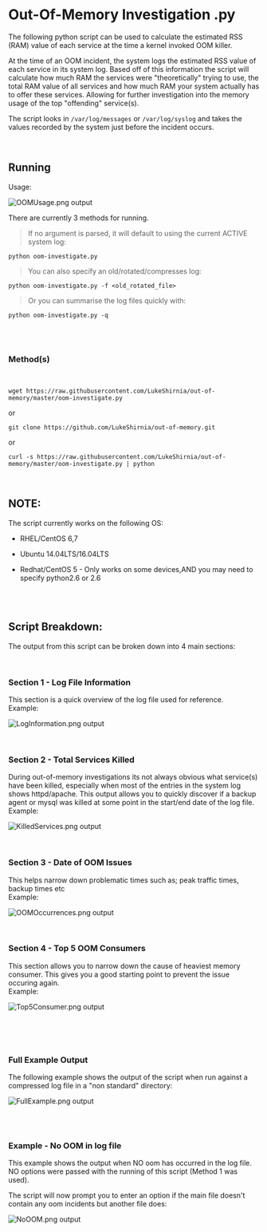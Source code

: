 # Out-Of-Memory Investigation .py


The following python script can be used to calculate the estimated RSS (RAM) value of each service at the time a kernel invoked OOM killer.

At the time of an OOM incident, the system logs the estimated RSS value of each service in its system log. Based off of this information the script will calculate how much RAM the services were "theoretically" trying to use, the total RAM value of all services and how much RAM your system actually has to offer these services. Allowing for further investigation into the memory usage of the top "offending" service(s).


The script looks in `/var/log/messages` or `/var/log/syslog` and takes the values recorded by the system just before the incident occurs. 


<br />

##  Running

Usage:


![OOMUsage.png output](docs/images/OOMUsage.png)



There are currently 3 methods for running.

> If no argument is parsed, it will default to using the current ACTIVE system log:

```
python oom-investigate.py
```
> You can also specify an old/rotated/compresses log:
```
python oom-investigate.py -f <old_rotated_file>
```
> Or you can summarise the log files quickly with:
```
python oom-investigate.py -q
```
<br />

<br/>

### Method(s)

<br />

```
wget https://raw.githubusercontent.com/LukeShirnia/out-of-memory/master/oom-investigate.py
```

or

```
git clone https://github.com/LukeShirnia/out-of-memory.git
```

or 

```
curl -s https://raw.githubusercontent.com/LukeShirnia/out-of-memory/master/oom-investigate.py | python
```

<br />

## NOTE:

The script currently works on the following OS:

*  RHEL/CentOS 6,7

*  Ubuntu 14.04LTS/16.04LTS

*  Redhat/CentOS 5 - Only works on some devices,AND you may need to specify python2.6 or 2.6 

<br />

<br />

## Script Breakdown:

The output from this script can be broken down into 4 main sections:

<br />

### Section 1 - Log File Information
This section is a quick overview of the log file used for reference. 
<br />
Example:

![LogInformation.png output](docs/images/LogInformation.png)

<br />

### Section 2 - Total Services Killed 
During out-of-memory investigations its not always obvious what service(s) have been killed, especially when most of the entries in the system log shows httpd/apache. This output allows you to quickly discover if a backup agent or mysql was killed at some point in the start/end date of the log file.
<br />
Example:

![KilledServices.png output](docs/images/KilledServices.png)

<br />

### Section 3 - Date of OOM Issues
This helps narrow down problematic times such as; peak traffic times, backup times etc
<br />
Example:

![OOMOccurrences.png output](docs/images/OOMOccurrences.png)

<br />

### Section 4 - Top 5 OOM Consumers
This section allows you to narrow down the cause of heaviest memory consumer. This gives you a good starting point to prevent the issue occuring again. 
<br />
Example:

![Top5Consumer.png output](docs/images/Top5Consumer.png)

<br />

<br />

<br />


### Full Example Output
The following example shows the output of the script when run against a compressed log file in a "non standard" directory:

![FullExample.png output](docs/images/FullExample.png)

<br />

<br />

### Example - No OOM in log file
This example shows the output when NO oom has occurred in the log file. NO options were passed with the running of this script (Method 1 was used).

The script will now prompt you to enter an option if the main file doesn't contain any oom incidents but another file does:

![NoOOM.png output](docs/images/NoOOM.png)
